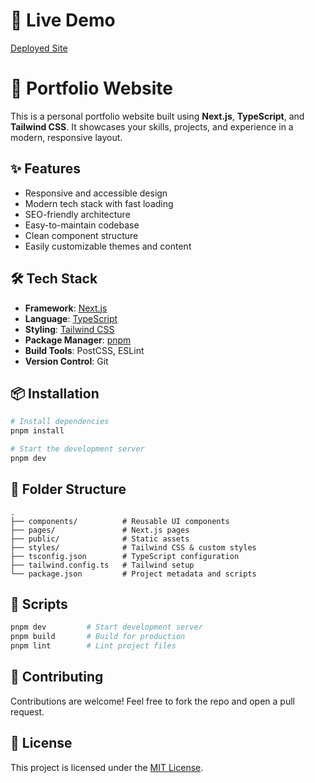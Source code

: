 # 🚀 Live Demo  
[Deployed Site]([https://portfolio-azure-zeta-16.vercel.app/])

# 📁 Portfolio Website

This is a personal portfolio website built using **Next.js**, **TypeScript**, and **Tailwind CSS**. It showcases your skills, projects, and experience in a modern, responsive layout.

## ✨ Features

- Responsive and accessible design
- Modern tech stack with fast loading
- SEO-friendly architecture
- Easy-to-maintain codebase
- Clean component structure
- Easily customizable themes and content

## 🛠 Tech Stack

- **Framework**: [Next.js](https://nextjs.org/)
- **Language**: [TypeScript](https://www.typescriptlang.org/)
- **Styling**: [Tailwind CSS](https://tailwindcss.com/)
- **Package Manager**: [pnpm](https://pnpm.io/)
- **Build Tools**: PostCSS, ESLint
- **Version Control**: Git

## 📦 Installation

```bash
# Install dependencies
pnpm install

# Start the development server
pnpm dev
```

## 📁 Folder Structure

```
.
├── components/          # Reusable UI components
├── pages/               # Next.js pages
├── public/              # Static assets
├── styles/              # Tailwind CSS & custom styles
├── tsconfig.json        # TypeScript configuration
├── tailwind.config.ts   # Tailwind setup
└── package.json         # Project metadata and scripts
```

## 🧪 Scripts

```bash
pnpm dev         # Start development server
pnpm build       # Build for production
pnpm lint        # Lint project files
```

## 🙌 Contributing

Contributions are welcome! Feel free to fork the repo and open a pull request.

## 📄 License

This project is licensed under the [MIT License](LICENSE).

